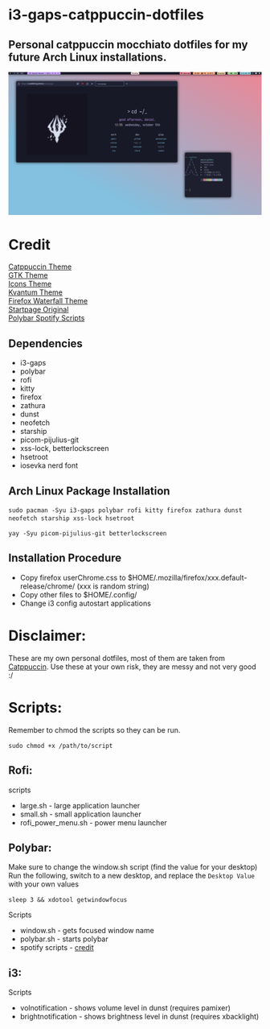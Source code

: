 # i3-gaps-catppuccin-dotfiles
## Personal catppuccin mocchiato dotfiles for my future Arch Linux installations.

![Picture of Desktop](https://github.com/DanL2015/i3-gaps-catppuccin-dotfiles/blob/main/assets/Catppuccin.png)

# Credit
[Catppuccin Theme](https://github.com/catppuccin/catppuccin) <br>
[GTK Theme](https://github.com/catppuccin/gtk) <br>
[Icons Theme](https://github.com/catppuccin/papirus-folders) <br>
[Kvantum Theme](https://github.com/catppuccin/Kvantum) <br>
[Firefox Waterfall Theme](https://github.com/crambaud/waterfall) <br>
[Startpage Original](https://github.com/kencx/startpage) <br>
[Polybar Spotify Scripts](https://github.com/PrayagS/polybar-spotify) <br>

## Dependencies
+ i3-gaps
+ polybar
+ rofi
+ kitty
+ firefox
+ zathura
+ dunst
+ neofetch
+ starship
+ picom-pijulius-git
+ xss-lock, betterlockscreen
+ hsetroot
+ iosevka nerd font

## Arch Linux Package Installation
```
sudo pacman -Syu i3-gaps polybar rofi kitty firefox zathura dunst neofetch starship xss-lock hsetroot
```
```
yay -Syu picom-pijulius-git betterlockscreen
```

## Installation Procedure
+ Copy firefox userChrome.css to $HOME/.mozilla/firefox/xxx.default-release/chrome/ (xxx is random string)
+ Copy other files to $HOME/.config/
+ Change i3 config autostart applications

# Disclaimer: 
These are my own personal dotfiles, most of them are taken from [Catppuccin](https://github.com/catppuccin/catppuccin).
Use these at your own risk, they are messy and not very good :/

# Scripts:
Remember to chmod the scripts so they can be run.
```
sudo chmod +x /path/to/script
```

## Rofi:
scripts
+ large.sh - large application launcher
+ small.sh - small application launcher
+ rofi_power_menu.sh - power menu launcher

## Polybar:
Make sure to change the window.sh script (find the value for your desktop) <br>
Run the following, switch to a new desktop, and replace the `Desktop Value` with your own values
```
sleep 3 && xdotool getwindowfocus
```
Scripts
+ window.sh - gets focused window name
+ polybar.sh - starts polybar
+ spotify scripts - [credit](https://github.com/PrayagS/polybar-spotify)

## i3:
Scripts
+ volnotification - shows volume level in dunst (requires pamixer)
+ brightnotification - shows brightness level in dunst (requires xbacklight)
